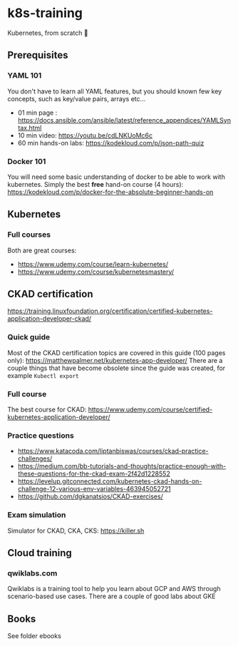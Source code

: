 # k8s-training
Kubernetes, from scratch 🚀

## Prerequisites 
### YAML 101
You don't have to learn all YAML features, but you should known few key concepts, such as key/value pairs, arrays etc...
* 01 min page : https://docs.ansible.com/ansible/latest/reference_appendices/YAMLSyntax.html
* 10 min video: https://youtu.be/cdLNKUoMc6c
* 60 min hands-on labs: https://kodekloud.com/p/json-path-quiz

### Docker 101
You will need some basic understanding of docker to be able to work with kubernetes. 
Simply the best **free** hand-on course (4 hours): https://kodekloud.com/p/docker-for-the-absolute-beginner-hands-on

## Kubernetes

### Full courses
Both are great courses:
* https://www.udemy.com/course/learn-kubernetes/
* https://www.udemy.com/course/kubernetesmastery/

## CKAD certification
https://training.linuxfoundation.org/certification/certified-kubernetes-application-developer-ckad/

### Quick guide
Most of the CKAD certification topics are covered in this guide (100 pages only): https://matthewpalmer.net/kubernetes-app-developer/
There are a couple things that have become obsolete since the guide was created, for example ```Kubectl export```

### Full course
The best course for CKAD: https://www.udemy.com/course/certified-kubernetes-application-developer/

### Practice questions
* https://www.katacoda.com/liptanbiswas/courses/ckad-practice-challenges/
* https://medium.com/bb-tutorials-and-thoughts/practice-enough-with-these-questions-for-the-ckad-exam-2f42d1228552
* https://levelup.gitconnected.com/kubernetes-ckad-hands-on-challenge-12-various-env-variables-463945052721
* https://github.com/dgkanatsios/CKAD-exercises/

### Exam simulation
Simulator for CKAD, CKA, CKS: https://killer.sh

## Cloud training
### qwiklabs.com
Qwiklabs is a training tool to help you learn about GCP and AWS through scenario-based use cases. There are a couple of good labs about GKE

## Books
See folder ebooks


